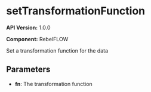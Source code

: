 # setTransformationFunction

**API Version:** 1.0.0

**Component:** RebelFLOW

Set a transformation function for the data

## Parameters

- **fn**: The transformation function

